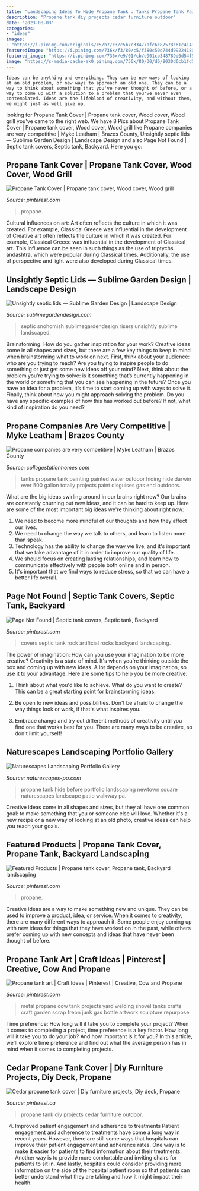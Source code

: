 ```yaml
---
title: "Landscaping Ideas To Hide Propane Tank : Tanks Propane Tank Painting Painted Water Outdoor Hiding Hide Darwin Ever 500 Gallon Totally Projects Paint Disguises Gas End Outdoors"
description: "Propane tank diy projects cedar furniture outdoor"
date: "2023-08-03"
categories:
- "ideas"
images:
- "https://i.pinimg.com/originals/c5/b7/c3/c5b7c33477afc6c87578c61c4143e644.jpg"
featuredImage: "https://i.pinimg.com/736x/f3/80/c5/f380c50d744d992241808980a38529cb.jpg"
featured_image: "https://i.pinimg.com/736x/e9/01/cb/e901cb348789d0d54f50892d98d54aeb--hay.jpg"
image: "https://s-media-cache-ak0.pinimg.com/736x/80/30/d6/8030d6cb1fd55b527cb7afdb247a478c.jpg"
---
```




    Ideas can be anything and everything. They can be new ways of looking at an old problem, or new ways to approach an old one. They can be a way to think about something that you've never thought of before, or a way to come up with a solution to a problem that you've never even contemplated. Ideas are the lifeblood of creativity, and without them, we might just as well give up.

	

		
looking for Propane Tank Cover | Propane tank cover, Wood cover, Wood grill you've came to the right web. We have 8 Pics about Propane Tank Cover | Propane tank cover, Wood cover, Wood grill like Propane companies are very competitive | Myke Leatham | Brazos County, Unsightly septic lids — Sublime Garden Design | Landscape Design and also Page Not Found | Septic tank covers, Septic tank, Backyard. Here you go:
		
    
## Propane Tank Cover | Propane Tank Cover, Wood Cover, Wood Grill

<img loading=lazy src="https://i.pinimg.com/736x/f3/80/c5/f380c50d744d992241808980a38529cb.jpg" onerror="this.onerror=null;this.src='https://tse1.mm.bing.net/th?id=OIP.MjsTHaGCRK3clpKRKXfIcwHaJ3&amp;pid=15.1';" alt="Propane Tank Cover | Propane tank cover, Wood cover, Wood grill">

_Source: pinterest.com_

>propane. 

	

Cultural influences on art: Art often reflects the culture in which it was created. For example, Classical Greece was influential in the development of
Creative art often reflects the culture in which it was created. For example, Classical Greece was influential in the development of Classical art. This influence can be seen in such things as the use of triptychs andashtra, which were popular during Classical times. Additionally, the use of perspective and light were also developed during Classical times.

    
## Unsightly Septic Lids — Sublime Garden Design | Landscape Design

<img loading=lazy src="https://sublimegardendesign.com/wp-content/uploads/2012/06/Horkin-before-1.jpg" onerror="this.onerror=null;this.src='https://tse2.mm.bing.net/th?id=OIP.oZTGxM7sEfmA6VLKCkLEUAHaFj&amp;pid=15.1';" alt="Unsightly septic lids — Sublime Garden Design | Landscape Design">

_Source: sublimegardendesign.com_

>septic snohomish sublimegardendesign risers unsightly sublime landscaped. 

	

Brainstorming: How do you gather inspiration for your work?
Creative ideas come in all shapes and sizes, but there are a few key things to keep in mind when brainstorming what to work on next. First, think about your audience: who are you trying to reach? Are you trying to inspire people to do something or just get some new ideas off your mind? Next, think about the problem you’re trying to solve: is it something that’s currently happening in the world or something that you can see happening in the future? Once you have an idea for a problem, it’s time to start coming up with ways to solve it. Finally, think about how you might approach solving the problem. Do you have any specific examples of how this has worked out before? If not, what kind of inspiration do you need?

    
## Propane Companies Are Very Competitive | Myke Leatham | Brazos County

<img loading=lazy src="https://www.collegestationhomes.com/wp-content/uploads/2017/02/propane-tank-camo.jpg" onerror="this.onerror=null;this.src='https://tse2.mm.bing.net/th?id=OIP.zbzC06Sol7ISUTBwwDng1AHaFA&amp;pid=15.1';" alt="Propane companies are very competitive | Myke Leatham | Brazos County">

_Source: collegestationhomes.com_

>tanks propane tank painting painted water outdoor hiding hide darwin ever 500 gallon totally projects paint disguises gas end outdoors. 

	

What are the big ideas swirling around in our brains right now?
Our brains are constantly churning out new ideas, and it can be hard to keep up. Here are some of the most important big ideas we're thinking about right now: 
1. We need to become more mindful of our thoughts and how they affect our lives. 
2. We need to change the way we talk to others, and learn to listen more than speak. 
3. Technology has the ability to change the way we live, and it's important that we take advantage of it in order to improve our quality of life. 
4. We should focus on creating lasting relationships, and learn how to communicate effectively with people both online and in person. 
5. It's important that we find ways to reduce stress, so that we can have a better life overall.

    
## Page Not Found | Septic Tank Covers, Septic Tank, Backyard

<img loading=lazy src="https://i.pinimg.com/736x/8f/7a/21/8f7a210b941fd2354b2083c254587909--septic-tank-covers-artificial-rocks.jpg" onerror="this.onerror=null;this.src='https://tse1.mm.bing.net/th?id=OIP.QGEfPbgWrjDrulqJ94g5UwHaFj&amp;pid=15.1';" alt="Page Not Found | Septic tank covers, Septic tank, Backyard">

_Source: pinterest.com_

>covers septic tank rock artificial rocks backyard landscaping. 

	

The power of imagination: How can you use your imagination to be more creative?
Creativity is a state of mind. It's when you're thinking outside the box and coming up with new ideas. A lot depends on your imagination, so use it to your advantage. Here are some tips to help you be more creative:
1. Think about what you'd like to achieve. What do you want to create? This can be a great starting point for brainstorming ideas.

2. Be open to new ideas and possibilities. Don't be afraid to change the way things look or work, if that's what inspires you.

3. Embrace change and try out different methods of creativity until you find one that works best for you. There are many ways to be creative, so don't limit yourself!

    
## Naturescapes Landscaping Portfolio Gallery

<img loading=lazy src="https://www.naturescapes-pa.com/wp-content/uploads/2011/11/beforeafters_newtownsq2.jpg" onerror="this.onerror=null;this.src='https://tse3.mm.bing.net/th?id=OIP.b5qejPm07NftaMXNm3iEGQHaEY&amp;pid=15.1';" alt="Naturescapes Landscaping Portfolio Gallery">

_Source: naturescapes-pa.com_

>propane tank hide before portfolio landscaping newtown square naturescapes landscape patio walkway pa. 

	

Creative ideas come in all shapes and sizes, but they all have one common goal: to make something that you or someone else will love. Whether it's a new recipe or a new way of looking at an old photo, creative ideas can help you reach your goals.

    
## Featured Products | Propane Tank Cover, Propane Tank, Backyard Landscaping

<img loading=lazy src="https://i.pinimg.com/736x/e9/01/cb/e901cb348789d0d54f50892d98d54aeb--hay.jpg" onerror="this.onerror=null;this.src='https://tse4.mm.bing.net/th?id=OIP.IAtp4P5P-Yfa2dDMvGnP9QHaEK&amp;pid=15.1';" alt="Featured Products | Propane tank cover, Propane tank, Backyard landscaping">

_Source: pinterest.com_

>propane. 

	

Creative ideas are a way to make something new and unique. They can be used to improve a product, idea, or service. When it comes to creativity, there are many different ways to approach it. Some people enjoy coming up with new ideas for things that they have worked on in the past, while others prefer coming up with new concepts and ideas that have never been thought of before.

    
## Propane Tank Art | Craft Ideas | Pinterest | Creative, Cow And Propane

<img loading=lazy src="https://s-media-cache-ak0.pinimg.com/736x/80/30/d6/8030d6cb1fd55b527cb7afdb247a478c.jpg" onerror="this.onerror=null;this.src='https://tse1.mm.bing.net/th?id=OIP.OkFLRGnZvqBPobql-WHpAgHaEL&amp;pid=15.1';" alt="Propane tank art | Craft Ideas | Pinterest | Creative, Cow and Propane">

_Source: pinterest.com_

>metal propane cow tank projects yard welding shovel tanks crafts craft garden scrap freon junk gas bottle artwork sculpture repurpose. 

	

Time preference: How long will it take you to complete your project?
When it comes to completing a project, time preference is a key factor. How long will it take you to do your job? And how important is it for you? In this article, we'll explore time preference and find out what the average person has in mind when it comes to completing projects.

    
## Cedar Propane Tank Cover | Diy Furniture Projects, Diy Deck, Propane

<img loading=lazy src="https://i.pinimg.com/originals/c5/b7/c3/c5b7c33477afc6c87578c61c4143e644.jpg" onerror="this.onerror=null;this.src='https://tse1.mm.bing.net/th?id=OIP.G1T5_Y-FSW4oUvTNcQcvIwHaJ4&amp;pid=15.1';" alt="Cedar propane tank cover | Diy furniture projects, Diy deck, Propane">

_Source: pinterest.ca_

>propane tank diy projects cedar furniture outdoor. 

	

4) Improved patient engagement and adherence to treatments
Patient engagement and adherence to treatments have come a long way in recent years. However, there are still some ways that hospitals can improve their patient engagement and adherence rates. One way is to make it easier for patients to find information about their treatments. Another way is to provide more comfortable and inviting chairs for patients to sit in. And lastly, hospitals could consider providing more information on the side of the hospital patient room so that patients can better understand what they are taking and how it might impact their health.

